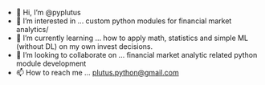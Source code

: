 - 👋 Hi, I’m @pyplutus
- 👀 I’m interested in ... custom python modules for financial market analytics/
- 🌱 I’m currently learning ... how to apply math, statistics and simple ML (without DL) on my own invest decisions.
- 💞️ I’m looking to collaborate on ... financial market analytic related python module development
- 📫 How to reach me ... plutus.python@gmail.com

<!---
pyplutus/pyplutus is a ✨ special ✨ repository because its `README.md` (this file) appears on your GitHub profile.
You can click the Preview link to take a look at your changes.
--->

